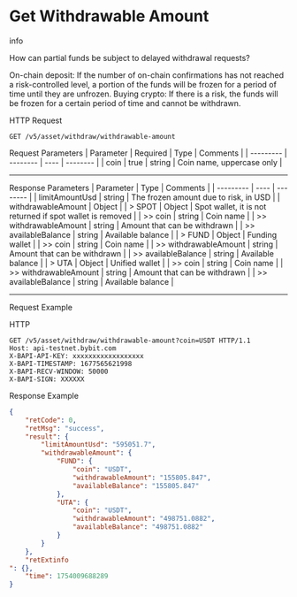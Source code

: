 # Get Withdrawable Amount
info

How can partial funds be subject to delayed withdrawal requests?

On-chain deposit: If the number of on-chain confirmations has not reached a risk-controlled level, a portion of the funds will be frozen for a period of time until they are unfrozen.
Buying crypto: If there is a risk, the funds will be frozen for a certain period of time and cannot be withdrawn.

HTTP Request
```http
GET /v5/asset/withdraw/withdrawable-amount
```

Request Parameters
| Parameter | Required | Type | Comments |
| --------- | -------- | ---- | -------- |
| coin | true | string | Coin name, uppercase only |

---


Response Parameters
| Parameter | Type | Comments |
| --------- | ---- | -------- |
| limitAmountUsd | string | The frozen amount due to risk, in USD |
| withdrawableAmount | Object |
| > SPOT | Object | Spot wallet, it is not returned if spot wallet is removed |
| >> coin | string | Coin name |
| >> withdrawableAmount | string | Amount that can be withdrawn |
| >> availableBalance | string | Available balance |
| > FUND | Object | Funding wallet |
| >> coin | string | Coin name |
| >> withdrawableAmount | string | Amount that can be withdrawn |
| >> availableBalance | string | Available balance |
| > UTA | Object | Unified wallet |
| >> coin | string | Coin name |
| >> withdrawableAmount | string | Amount that can be withdrawn |
| >> availableBalance | string | Available balance |

---

Request Example

HTTP
 
  
```http
GET /v5/asset/withdraw/withdrawable-amount?coin=USDT HTTP/1.1
Host: api-testnet.bybit.com
X-BAPI-API-KEY: xxxxxxxxxxxxxxxxxx
X-BAPI-TIMESTAMP: 1677565621998
X-BAPI-RECV-WINDOW: 50000
X-BAPI-SIGN: XXXXXX
```

Response Example
```json
{
    "retCode": 0,
    "retMsg": "success",
    "result": {
        "limitAmountUsd": "595051.7",
        "withdrawableAmount": {
            "FUND": {
                "coin": "USDT",
                "withdrawableAmount": "155805.847",
                "availableBalance": "155805.847"
            },
            "UTA": {
                "coin": "USDT",
                "withdrawableAmount": "498751.0882",
                "availableBalance": "498751.0882"
            }
        }
    },
    "retExtinfo
": {},
    "time": 1754009688289
}
```

